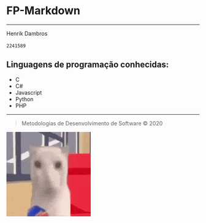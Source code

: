 # FP-Markdown
___
Henrik Dambros

 `2241589`

## Linguagens de programação conhecidas:
- C
- C#
- Javascript
- Python
- PHP

---

> Metodologias de Desenvolvimento de Software &copy; 2020

![ipleiria](imgs/cat-meme.gif)